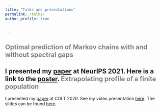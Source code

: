 ```yaml
---
title: "Talks and presentations"
permalink: /talks/
author_profile: true


---
```


<span style='color:grey'> Optimal prediction of Markov chains with and without spectral gaps </span>
-----------------------------------------------------

I presented my [paper](https://janasoham.github.io/publications/markov_prediction1) at NeurIPS 2021. Here is a link to the [poster](https://janasoham.github.io/files/NeurIPS_poster.png).
<span style='color:grey'> Extrapolating profile of a finite population </span>
-----------------------------------------------------


I presented my [paper](https://janasoham.github.io/publications/COLT-urn) at COLT 2020. See my video presentation [here](https://www.youtube.com/watch?v=RtNtFULGRnA&ab_channel=COLT). The slides can be found [here](http://janasoham.github.io/talks/COLT2020_presentation.pdf). 
